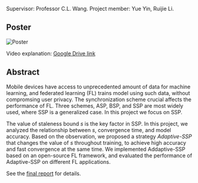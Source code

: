 Supervisor: Professor C.L. Wang. Project member: Yue Yin, Ruijie Li. 



## Poster

![Poster](./poster.jpg)

Video explanation: [Google Drive link](https://drive.google.com/file/d/1ovrO3CFNfnRV6PtwZc02XMLbqdsoWx5G/view?usp=sharing)



## Abstract

Mobile devices have access to unprecedented amount of data for machine learning, and federated learning (FL) trains model using such data, without compromsing user privacy. The synchronization scheme crucial affects the performance of FL. Three schemes, ASP, BSP, and SSP are most widely used, where SSP is a generalized case. In this project we focus on SSP.

The value of staleness bound *s* is the key factor in SSP. In this project, we analyzed the relationship between *s*, convergence time, and model accuracy. Based on the observation, we proposed a strategy *Adaptive-SSP* that changes the value of *s* throughout training, to achieve high accuracy and fast convergence at the same time. We implemented Addaptive-SSP based on an open-source FL framework, and evaluated the performance of Adaptive-SSP on different FL applications.

See the [final report](./Final_report.pdf) for details.



